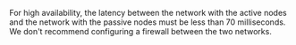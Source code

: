 For high availability, the latency between the network with the active nodes and the network with the passive nodes must be less than 70 milliseconds. We don't recommend configuring a firewall between the two networks.